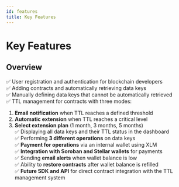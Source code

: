 ```yaml
---
id: features
title: Key Features
---
```


# **Key Features**

## **Overview**

✅ User registration and authentication for blockchain developers  
✅ Adding contracts and automatically retrieving data keys  
✅ Manually defining data keys that cannot be automatically retrieved  
✅ TTL management for contracts with three modes:

1. **Email notification** when TTL reaches a defined threshold
2. **Automatic extension** when TTL reaches a critical level
3. **Select extension plan** (1 month, 3 months, 5 months)  
   ✅ Displaying all data keys and their TTL status in the dashboard  
   ✅ Performing **3 different operations** on data keys  
   ✅ **Payment for operations** via an internal wallet using XLM  
   ✅ **Integration with Soroban and Stellar wallets** for payments  
   ✅ Sending **email alerts** when wallet balance is low  
   ✅ Ability to **restore contracts** after wallet balance is refilled  
   ✅ **Future SDK and API** for direct contract integration with the TTL management system
